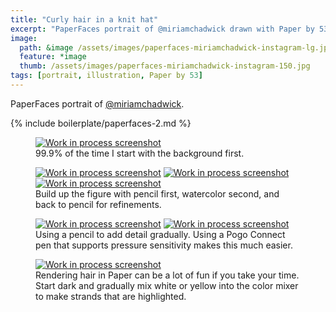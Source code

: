 ```yaml
---
title: "Curly hair in a knit hat"
excerpt: "PaperFaces portrait of @miriamchadwick drawn with Paper by 53 on an iPad."
image: 
  path: &image /assets/images/paperfaces-miriamchadwick-instagram-lg.jpg 
  feature: *image
  thumb: /assets/images/paperfaces-miriamchadwick-instagram-150.jpg
tags: [portrait, illustration, Paper by 53]
---
```


PaperFaces portrait of [@miriamchadwick](http://instagram.com/miriamchadwick).

{% include boilerplate/paperfaces-2.md %}

<figure>
  <a href="{{ site.url }}/assets/images/paperfaces-miriamchadwick-process-1-lg.jpg"><img src="{{ site.url }}/assets/images/paperfaces-miriamchadwick-process-1-600.jpg" alt="Work in process screenshot"></a>
  <figcaption>99.9% of the time I start with the background first.</figcaption>
</figure>

<figure class="third">
  <a href="{{ site.url }}/assets/images/paperfaces-miriamchadwick-process-2-lg.jpg"><img src="{{ site.url }}/assets/images/paperfaces-miriamchadwick-process-2-600.jpg" alt="Work in process screenshot"></a>
  <a href="{{ site.url }}/assets/images/paperfaces-miriamchadwick-process-3-lg.jpg"><img src="{{ site.url }}/assets/images/paperfaces-miriamchadwick-process-3-600.jpg" alt="Work in process screenshot"></a>
  <a href="{{ site.url }}/assets/images/paperfaces-miriamchadwick-process-4-lg.jpg"><img src="{{ site.url }}/assets/images/paperfaces-miriamchadwick-process-4-600.jpg" alt="Work in process screenshot"></a>
  <figcaption>Build up the figure with pencil first, watercolor second, and back to pencil for refinements.</figcaption>
</figure>

<figure class="half">
  <a href="{{ site.url }}/assets/images/paperfaces-miriamchadwick-process-5-lg.jpg"><img src="{{ site.url }}/assets/images/paperfaces-miriamchadwick-process-5-600.jpg" alt="Work in process screenshot"></a>
  <a href="{{ site.url }}/assets/images/paperfaces-miriamchadwick-process-6-lg.jpg"><img src="{{ site.url }}/assets/images/paperfaces-miriamchadwick-process-6-600.jpg" alt="Work in process screenshot"></a>
  <figcaption>Using a pencil to add detail gradually. Using a Pogo Connect pen that supports pressure sensitivity makes this much easier.</figcaption>
</figure>

<figure>
  <a href="{{ site.url }}/assets/images/paperfaces-miriamchadwick-process-7-lg.jpg"><img src="{{ site.url }}/assets/images/paperfaces-miriamchadwick-process-7-600.jpg" alt="Work in process screenshot"></a>
  <figcaption>Rendering hair in Paper can be a lot of fun if you take your time. Start dark and gradually mix white or yellow into the color mixer to make strands that are highlighted.</figcaption>
</figure>